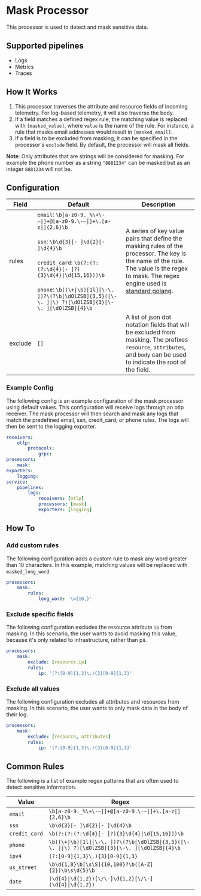 # Mask Processor
This processor is used to detect and mask sensitive data.

## Supported pipelines
- Logs
- Metrics
- Traces

## How It Works
1. This processor traverses the attribute and resource fields of incoming telemetry. For log-based telemetry, it will also traverse the body.
2. If a field matches a defined regex rule, the matching value is replaced with `[masked_value]`, where `value` is the name of the  rule. For instance, a rule that masks email addresses would result in `[masked_email]`.
3. If a field is to be excluded from masking, it can be specified in the processor's `exclude` field. By default, the processor will mask all fields.

**Note**: Only attributes that are strings will be considered for masking. For example the phone number as a string `"8881234"` can be masked but as an integer `8881234` will not be.

## Configuration
| Field       | Default | Description |
| ---         | ---     | ---         |
| rules       | `email`: `\b[a-z0-9._%\+\-—\|]+@[a-z0-9.\-—\|]+\.[a-z\|]{2,6}\b`<br /><br />`ssn`: `\b\d{3}[- ]\d{2}[- ]\d{4}\b`<br /><br />`credit_card`: `\b(?:(?:(?:\d{4}[- ]?){3}\d{4}\|\d{15,16}))\b`<br /><br />`phone`: `\b((\+\|\b)[1l][\-\. ])?\(?\b[\dOlZSB]{3,5}([\-\. ]\|\) ?)[\dOlZSB]{3}[\-\. ][\dOlZSB]{4}\b`| A series of key value pairs that define the masking rules of the processor. The key is the name of the rule. The value is the regex to mask. The regex engine used is [standard golang](https://pkg.go.dev/regexp/syntax). |
| exclude     | `[]`    | A list of json dot notation fields that will be excluded from masking. The prefixes `resource`, `attributes`, and `body` can be used to indicate the root of the field. |

### Example Config
The following config is an example configuration of the mask processor using default values. This configuration will receive logs through an otlp receiver. The mask processor will then search and mask any logs that match the predefined email, ssn, credit_card, or phone rules. The logs will then be sent to the logging exporter.
```yaml
receivers:
    otlp:
        protocols:
            grpc:
processors:
    mask:
exporters:
    logging:
service:
    pipelines:
        logs:
            receivers: [otlp]
            processors: [mask]
            exporters: [logging]
```

## How To
### Add custom rules
The following configuration adds a custom rule to mask any word greater than 10 characters. In this example, matching values will be replaced with `masked_long_word`.
```yaml
processors:
    mask:
        rules:
            long_word: '\w{10,}'
```
### Exclude specific fields
The following configuration excludes the resource attribute `ip` from masking. In this scenario, the user wants to avoid masking this value, because it's only related to infrastructure, rather than pii.
```yaml
processors:
    mask:
        exclude: [resource.ip]
        rules:
            ip: '(?:[0-9]{1,3}\.){3}[0-9]{1,3}'
```

### Exclude all values
The following configuration excludes all attributes and resources from masking. In this scenario, the user wants to only mask data in the body of their log.
```yaml
processors:
    mask:
        exclude: [resource, attributes]
        rules:
            ip: '(?:[0-9]{1,3}\.){3}[0-9]{1,3}'
```

## Common Rules
The following is a list of example regex patterns that are often used to detect sensitive information.

| Value         | Regex |
| ---           | ---   |
| `email`       | `\b[a-z0-9._%\+\-—\|]+@[a-z0-9.\-—\|]+\.[a-z\|]{2,6}\b` |
| `ssn`         | `\b\d{3}[- ]\d{2}[- ]\d{4}\b` |
| `credit_card` | `\b(?:(?:(?:\d{4}[- ]?){3}\d{4}\|\d{15,16}))\b` |
| `phone`       | `\b((\+\|\b)[1l][\-\. ])?\(?\b[\dOlZSB]{3,5}([\-\. ]\|\) ?)[\dOlZSB]{3}[\-\. ][\dOlZSB]{4}\b` |
| `ipv4`        | `(?:[0-9]{1,3}\.){3}[0-9]{1,3}` |
| `us_street`   | `\b\d{1,8}\b[\s\S]{10,100}?\b([A-Z]{2})\b\s\d{5}\b` |
| `date`        | `(\d{4}\|\d{1,2})[\/\-]\d{1,2}[\/\-](\d{4}\|\d{1,2})` |
